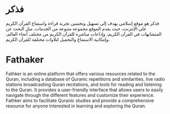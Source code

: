 # فذكر
فذكر هو موقع إسلامي يهدف إلى تسهيل وتحسين تجربة قراءة واستماع القرآن الكريم على الإنترنت، حيث يقدم الموقع مجموعة متنوعة من الخدمات، مثل البحث عن المتشابهات في القرآن الكريم، وإذاعات مباشرة للقرآن الكريم من مختلف أنحاء العالم، وإمكانية الاستماع والتحميل لتلاوات مختلفة للقرآن الكريم.


# Fathaker
Fathker is an online platform that offers various resources related to the Quran, including a database of Quranic repetitions and similarities, live radio stations broadcasting Quran recitations, and tools for reading and listening to the Quran. It provides a user-friendly interface that allows users to easily navigate through the different features and customize their experience. Fathker aims to facilitate Quranic studies and provide a comprehensive resource for anyone interested in learning and exploring the Quran.


